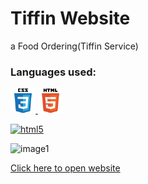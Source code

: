 
# Tiffin Website 
a Food Ordering(Tiffin Service)








<h3 align="left">Languages used:</h3>
<p align="left"> <a href="https://www.w3schools.com/css/" target="_blank"> <img src="https://raw.githubusercontent.com/devicons/devicon/master/icons/css3/css3-original-wordmark.svg" alt="css3" width="40" height="40"/> </a> <a href="https://www.w3.org/html/" target="_blank"> <img src="https://raw.githubusercontent.com/devicons/devicon/master/icons/html5/html5-original-wordmark.svg" alt="html5" width="40" height="40"/> </a>
  
  <a href="https://getbootstrap.com/" target="_blank"> <img src="https://camo.githubusercontent.com/a664defdd5c2ec93a3fbfb51e0f2aaafa5dc57bf1e13aa47456ced037b3cebe8/68747470733a2f2f676574626f6f7473747261702e636f6d2f646f63732f352e302f6173736574732f6272616e642f626f6f7473747261702d6c6f676f2d736861646f772e706e67" alt="html5" width="40" height="40"/> </a>


![image1](https://user-images.githubusercontent.com/80406429/124240239-2e843580-db38-11eb-850c-03f60a5d9aeb.jpeg)

[Click here to open website](https://github.com/gabbar23/Tiffin-Website-Food-Ordering-Website/blob/master/images/gabbar23-github-io-800x1280tablet-5e9cd5.jpg)
